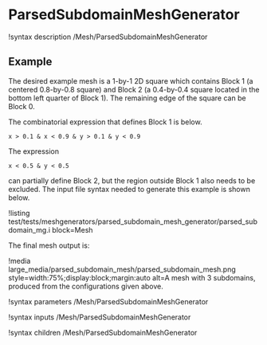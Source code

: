 # ParsedSubdomainMeshGenerator

!syntax description /Mesh/ParsedSubdomainMeshGenerator

## Example

The desired example mesh is a 1-by-1 2D square which contains Block 1 (a centered 0.8-by-0.8 square) and Block 2 (a 0.4-by-0.4 square located in the bottom left quarter of Block 1). The remaining edge of the square can be Block 0.

The combinatorial expression that defines Block 1 is below.

```
x > 0.1 & x < 0.9 & y > 0.1 & y < 0.9
```

The expression

```
x < 0.5 & y < 0.5
```

can partially define Block 2, but the region outside Block 1 also needs to be excluded. The input file syntax needed to generate this example is shown below.

!listing test/tests/meshgenerators/parsed_subdomain_mesh_generator/parsed_subdomain_mg.i block=Mesh

The final mesh output is:

!media large_media/parsed_subdomain_mesh/parsed_subdomain_mesh.png
       style=width:75%;display:block;margin:auto
       alt=A mesh with 3 subdomains, produced from the configurations given above.

!syntax parameters /Mesh/ParsedSubdomainMeshGenerator

!syntax inputs /Mesh/ParsedSubdomainMeshGenerator

!syntax children /Mesh/ParsedSubdomainMeshGenerator
